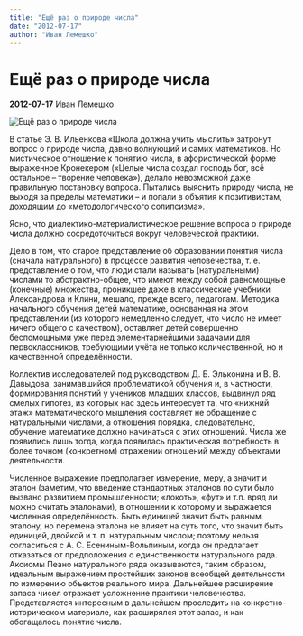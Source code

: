 ```yaml
---
title: "Ещё раз о природе числа"
date: "2012-07-17"
author: "Иван Лемешко"
---
```


# Ещё раз о природе числа

**2012-07-17** Иван Лемешко

![Ещё раз о природе числа](http://www.webmechta.com/f/poznay-mir/chisla.jpg)

В статье Э. В. Ильенкова «Школа должна учить мыслить» затронут вопрос о природе числа, давно волнующий и самих математиков. Но мистическое отношение к понятию числа, в афористической форме выраженное Кронекером («Целые числа создал господь бог, всё остальное – творение человека»), делало невозможной даже правильную постановку вопроса. Пытались выяснить природу числа, не выходя за пределы математики – и попали в объятия к позитивистам, доходящим до «методологического солипсизма».

Ясно, что диалектико-материалистическое решение вопроса о природе числа должно сосредоточиться вокруг человеческой практики.

Дело в том, что старое представление об образовании понятия числа (сначала натурального) в процессе развития человечества, т. е. представление о том, что люди стали называть (натуральными) числами то абстрактно-общее, что имеют между собой равномощные (конечные) множества, проникшее даже в классические учебники Александрова и Клини, мешало, прежде всего, педагогам. Методика начального обучения детей математике, основанная на этом представлении (из которого немедленно следует, что число не имеет ничего общего с качеством), оставляет детей совершенно беспомощными уже перед элементарнейшими задачами для первоклассников, требующими учёта не только количественной, но и качественной определённости.

Коллектив исследователей под руководством Д. Б. Эльконина и В. В. Давыдова, занимавшийся проблематикой обучения и, в частности, формирования понятий у учеников младших классов, выдвинул ряд смелых гипотез, из которых нас здесь интересует та, что «нижний этаж» математического мышления составляет не обращение с натуральными числами, а отношения порядка, следовательно, обучение математике должно начинаться с этих отношений. Числа же появились лишь тогда, когда появилась практическая потребность в более точном (конкретном) отражении отношений между объектами деятельности.

Численное выражение предполагает измерение, меру, а значит и эталон (заметим, что введение стандартных эталонов по сути было вызвано развитием промышленности; «локоть», «фут» и т.п. вряд ли можно считать эталонами), в отношении к которому и выражается численная определённость. Быть единицей значит быть равным эталону, но перемена эталона не влияет на суть того, что значит быть единицей, двойкой и т. п. натуральным числом; поэтому нельзя согласиться с А. С. Есениным-Вольпиным, когда он предлагает отказаться от предположения о единственности натурального ряда. Аксиомы Пеано натурального ряда оказываются, таким образом, идеальным выражением простейших законов всеобщей деятельности по измерению объектов реального мира. Дальнейшее расширение запаса чисел отражает усложнение практики человечества. Представляется интересным в дальнейшем проследить на конкретно-историческом материале, как расширялся этот запас, и как обогащалось понятие числа.